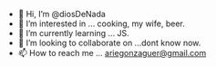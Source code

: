 - 👋 Hi, I’m @diosDeNada
- 👀 I’m interested in ... cooking, my wife, beer.
- 🌱 I’m currently learning ... JS.
- 💞️ I’m looking to collaborate on ...dont know now.
- 📫 How to reach me ... ariegonzaguer@gmail.com

<!---
diosDeNada/diosDeNada is a ✨ special ✨ repository because its `README.md` (this file) appears on your GitHub profile.
You can click the Preview link to take a look at your changes.
--->
